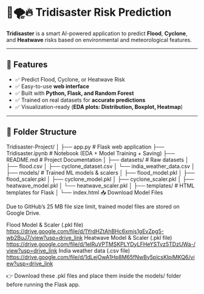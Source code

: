 # 🌊🌪️🔥 Tridisaster Risk Prediction

**Tridisaster** is a smart AI-powered application to predict **Flood**, **Cyclone**, and **Heatwave** risks based on environmental and meteorological features.  

---

## 🚀 Features

- ✅ Predict Flood, Cyclone, or Heatwave Risk  
- ✅ Easy-to-use **web interface**  
- ✅ Built with **Python, Flask, and Random Forest**  
- ✅ Trained on real datasets for **accurate predictions**  
- ✅ Visualization-ready (**EDA plots: Distribution, Boxplot, Heatmap**)  

---

## 📂 Folder Structure

Tridisaster-Project/
│
├── app.py                  # Flask web application
├── Tridisaster.ipynb       # Notebook (EDA + Model Training + Saving)
├── README.md               # Project Documentation
│
├── datasets/               # Raw datasets
│   ├── flood.csv
│   ├── cyclone_dataset.csv
│   └── india_weather_data.csv
│
├── models/                 # Trained ML models & scalers
│   ├── flood_model.pkl
│   ├── flood_scaler.pkl
│   ├── cyclone_model.pkl
│   ├── cyclone_scaler.pkl
│   ├── heatwave_model.pkl
│   └── heatwave_scaler.pkl
│
├── templates/              # HTML templates for Flask
│   └── index.html
📥 Download Model Files

Due to GitHub’s 25 MB file size limit, trained model files are stored on Google Drive.

Flood Model & Scaler (.pkl file) https://drive.google.com/file/d/1YrdHZtAhBHc6xmjs1gEvZpg5-wb2BuJ7/view?usp=drive_link
Heatwave Model & Scaler (.pkl file) https://drive.google.com/file/d/1eIRuVPTMSKPLYDyLFHeYSTvz5TDzUWa-/view?usp=drive_link
India weather data (.csv file) https://drive.google.com/file/d/1dLejOwA1Hp8M65fNwBy5plcsKIpiMKQ6/view?usp=drive_link

👉 Download these .pkl files and place them inside the models/ folder before running the Flask app.

